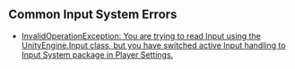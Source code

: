 ## Common Input System Errors

- [InvalidOperationException: You are trying to read Input using the UnityEngine.Input class, but you have switched active Input handling to Input System package in Player Settings.](Input%20System/Input%20Handling.md)